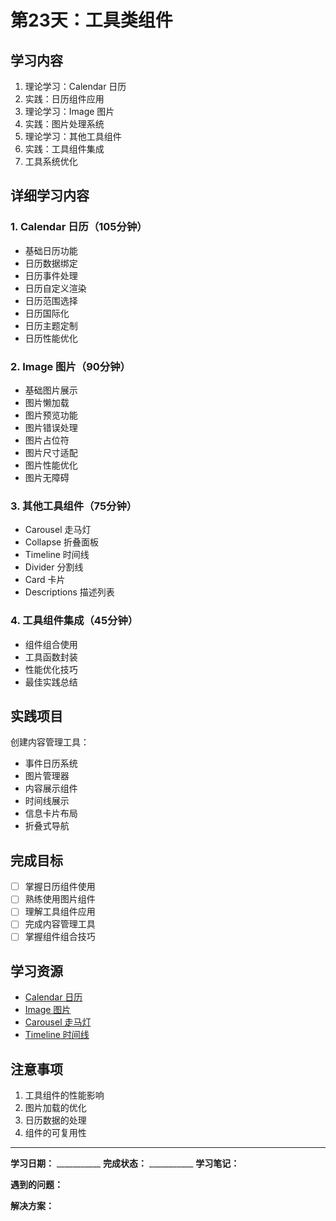 # 第23天：工具类组件

## 学习内容
1. 理论学习：Calendar 日历
2. 实践：日历组件应用
3. 理论学习：Image 图片
4. 实践：图片处理系统
5. 理论学习：其他工具组件
6. 实践：工具组件集成
7. 工具系统优化

## 详细学习内容

### 1. Calendar 日历（105分钟）
- 基础日历功能
- 日历数据绑定
- 日历事件处理
- 日历自定义渲染
- 日历范围选择
- 日历国际化
- 日历主题定制
- 日历性能优化

### 2. Image 图片（90分钟）
- 基础图片展示
- 图片懒加载
- 图片预览功能
- 图片错误处理
- 图片占位符
- 图片尺寸适配
- 图片性能优化
- 图片无障碍

### 3. 其他工具组件（75分钟）
- Carousel 走马灯
- Collapse 折叠面板
- Timeline 时间线
- Divider 分割线
- Card 卡片
- Descriptions 描述列表

### 4. 工具组件集成（45分钟）
- 组件组合使用
- 工具函数封装
- 性能优化技巧
- 最佳实践总结

## 实践项目
创建内容管理工具：
- 事件日历系统
- 图片管理器
- 内容展示组件
- 时间线展示
- 信息卡片布局
- 折叠式导航

## 完成目标
- [ ] 掌握日历组件使用
- [ ] 熟练使用图片组件
- [ ] 理解工具组件应用
- [ ] 完成内容管理工具
- [ ] 掌握组件组合技巧

## 学习资源
- [Calendar 日历](https://element-plus.org/zh-CN/component/calendar.html)
- [Image 图片](https://element-plus.org/zh-CN/component/image.html)
- [Carousel 走马灯](https://element-plus.org/zh-CN/component/carousel.html)
- [Timeline 时间线](https://element-plus.org/zh-CN/component/timeline.html)

## 注意事项
1. 工具组件的性能影响
2. 图片加载的优化
3. 日历数据的处理
4. 组件的可复用性

---

**学习日期：** ___________
**完成状态：** ___________
**学习笔记：**



**遇到的问题：**



**解决方案：**